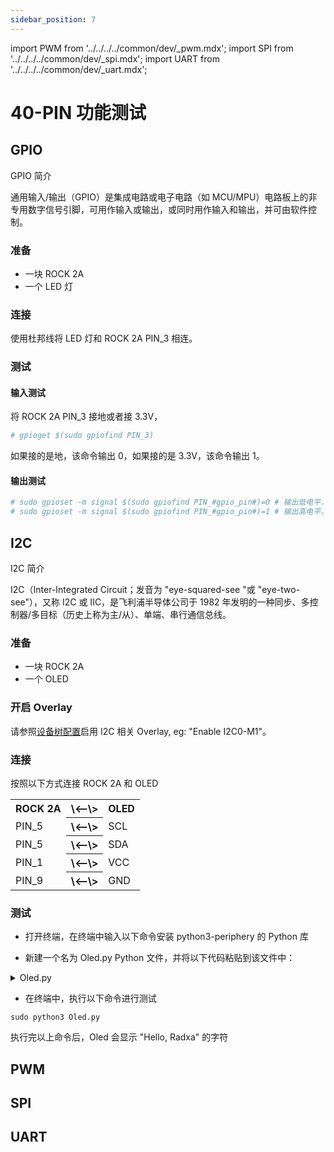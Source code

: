 ```yaml
---
sidebar_position: 7
---
```


import PWM from '../../../../common/dev/\_pwm.mdx';
import SPI from '../../../../common/dev/\_spi.mdx';
import UART from '../../../../common/dev/\_uart.mdx';

# 40-PIN 功能测试

## GPIO

GPIO 简介

通用输入/输出（GPIO）是集成电路或电子电路（如 MCU/MPU）电路板上的非专用数字信号引脚，可用作输入或输出，或同时用作输入和输出，并可由软件控制。

### 准备

<ul>
  <li>一块 ROCK 2A</li>
  <li>一个 LED 灯</li>
</ul>

### 连接

使用杜邦线将 LED 灯和 ROCK 2A PIN_3 相连。

### 测试

#### 输入测试

将 ROCK 2A PIN_3 接地或者接 3.3V，

```bash
# gpioget $(sudo gpiofind PIN_3)
```

如果接的是地，该命令输出 0，如果接的是 3.3V，该命令输出 1。

#### 输出测试

```bash
# sudo gpioset -m signal $(sudo gpiofind PIN_#gpio_pin#)=0 # 输出低电平， Led 灭
# sudo gpioset -m signal $(sudo gpiofind PIN_#gpio_pin#)=1 # 输出高电平， Led 亮
```

## I2C

I2C 简介

I2C（Inter-Integrated Circuit；发音为 "eye-squared-see "或 "eye-two-see"），又称 I2C 或 IIC，是飞利浦半导体公司于 1982 年发明的一种同步、多控制器/多目标（历史上称为主/从）、单端、串行通信总线。

### 准备

<ul>
  <li>一块 ROCK 2A</li>
  <li>一个 OLED </li>
</ul>

### 开启 Overlay

<p>
  请参照<a href="../../radxa-os/rsetup#overlays">设备树配置</a>启用 I2C 相关
  Overlay, eg: "Enable I2C0-M1"。
</p>

### 连接

<p>按照以下方式连接 ROCK 2A 和 OLED </p>

<table>
  <tr>
    <th>ROCK 2A</th>
    <th>\<--\></th>
    <th>OLED</th>
  </tr>
  <tr>
    <td>PIN_5</td>
    <th>\<--\></th>
    <td>SCL</td>
  </tr>
  <tr>
    <td>PIN_5</td>
    <th>\<--\></th>
    <td>SDA</td>
  </tr>
  <tr>
    <td>PIN_1</td>
    <th>\<--\></th>
    <td>VCC</td>
  </tr>
  <tr>
    <td>PIN_9</td>
    <th>\<--\></th>
    <td>GND</td>
  </tr>
</table>

### 测试

- 打开终端，在终端中输入以下命令安装 python3-periphery 的 Python 库

- 新建一个名为 Oled.py Python 文件，并将以下代码粘贴到该文件中：

<details>
    <summary>Oled.py</summary>

    ```
    #!/usr/bin/env python3
    # -*- encoding: utf-8 -*-

    import time
    from periphery import I2C

    class Oled:
      def __init__(self, bus, dev_addr):
        self.bus = I2C(bus)
        self.dev_addr = dev_addr
        self.size = 16
        self.max_column = 128
        self.oled_data = 0x40
        self.oled_init()

      def oled_write_cmd(self, cmd):
        self.bus.transfer(self.dev_addr, [I2C.Message([0x00, cmd])])

      def oled_init(self):
        print("... init ...")
        time.sleep(1)
        self.oled_write_cmd(0xAE)
        self.oled_write_cmd(0x00)
        self.oled_write_cmd(0x10)
        self.oled_write_cmd(0x40)
        self.oled_write_cmd(0xB0)
        self.oled_write_cmd(0x81)
        self.oled_write_cmd(0xFF)
        self.oled_write_cmd(0xA1)
        self.oled_write_cmd(0xA6)
        self.oled_write_cmd(0xA8)
        self.oled_write_cmd(0x3F)
        self.oled_write_cmd(0xC8)
        self.oled_write_cmd(0xD3)
        self.oled_write_cmd(0x00)
        self.oled_write_cmd(0xD5)
        self.oled_write_cmd(0x80)
        self.oled_write_cmd(0xD9)
        self.oled_write_cmd(0x22)
        self.oled_write_cmd(0xDA)
        self.oled_write_cmd(0x12)
        self.oled_write_cmd(0xDB)
        self.oled_write_cmd(0x20)
        self.oled_write_cmd(0x8D)
        self.oled_write_cmd(0x14)
        self.oled_write_cmd(0xAF)

      def oled_clear(self, clear_data):
        for i in range(8):
          self.oled_write_cmd(0xB0 + i)
          # page0-page1
          self.oled_write_cmd(0x00)
          # low column start address
          self.oled_write_cmd(0x10)
          # high column start address
          for j in range(128):
            self.oled_write_data(clear_data)

      def oled_display_on(self):
        self.oled_write_cmd(0x8D)
        self.oled_write_cmd(0x14)
        self.oled_write_cmd(0xAF)

      def oled_display_off(self):
        self.oled_write_cmd(0x8E)
        self.oled_write_cmd(0x8D)
        self.oled_write_cmd(0x10)

      def oled_set_pos(self, x, y):
        self.oled_write_cmd(0xB0 + y)
        self.oled_write_cmd(x&0x0f)
        self.oled_write_cmd(((x&0xf0)>>4)|0x10)

      def oled_show_char(self, x, y, chr):
        c = chr - ord(' ')
        if x > self.max_column:
          x = 0
          y += 2

        if self.size == 16:
          self.oled_set_pos(x, y)
          for i in range(8):
            self.bus.transfer(self.bus.transfer(self.dev_addr, [self.oled_data, F8X16[c*16+i]]))
          self.oled_set_pos(x, y+1)
          for i in range(8):
            self.bus.transfer(self.bus.transfer(self.dev_addr, [self.oled_data, F8X16[c*16+i+8]]))
        else:
          self.oled_set_pos(x, y)
          for i in range(6):
            self.bus.transfer(self.bus.transfer(self.dev_addr, [self.oled_data, F6x8[c][i]]))

    if __name__ == "main":
      oled = Oled("/dev/i2c-8", 0x3c)
      oled.oled_show_char(0, 0, 'radxa')
      oled.oled_clear()
    ```

</details>

- 在终端中，执行以下命令进行测试

```
sudo python3 Oled.py
```

执行完以上命令后，Oled 会显示 "Hello, Radxa" 的字符


## PWM

<PWM product_name="Radxa ROCK 2A" model="rock-2a" pwm_name="PWM0_M0" pwm_pin="PIN_32" chip="0" pwm_connection="/img/rock2a/pwm_connection.webp" />

## SPI

<SPI product_name="Radxa ROCK 2A" model="rock-2a" spi_overlay_name="Enable spidev on SPI0 over CS1" spidev="/dev/spidev0.0" spi_mosi="PIN_19" spi_miso="PIN_21" spi_connection="/img/rock2a/spi_connection.webp" />

## UART

<UART product_name="Radxa ROCK 2A" model="rock-2a" uart1_name="UART1-M0" uart_dev1="ttyS1" tx1_pin="PIN_7" rx1_pin="PIN_40" uart2_name="UART3-M0" uart_dev2="ttyS3" tx2_pin="PIN_18" rx2_pin="PIN_16" uart_connection="/img/rock2a/rock2a-uart-loop.webp" two_uart_connection="/img/rock2a/rock2a-two-uart-connection.webp" />
